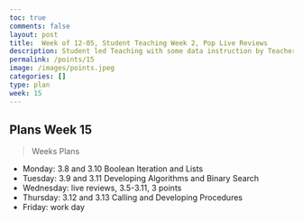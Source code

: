 ```yaml
---
toc: true
comments: false
layout: post
title:  Week of 12-05, Student Teaching Week 2, Pop Live Reviews
description: Student led Teaching with some data instruction by Teachers.
permalink: /points/15
image: /images/points.jpeg
categories: []
type: plan
week: 15
---
```


## Plans Week 15
> Weeks Plans
- Monday: 3.8 and 3.10 Boolean Iteration and Lists
- Tuesday: 3.9 and 3.11 Developing Algorithms and Binary Search
- Wednesday: live reviews, 3.5-3.11, 3 points
- Thursday: 3.12 and 3.13 Calling and Developing Procedures
- Friday: work day